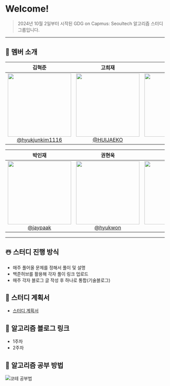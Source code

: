 # Welcome!

> 2024년 10월 2일부터 시작된 GDG on Capmus: Seoultech 알고리즘 스터디 그룹입니다.

---

## 👥 멤버 소개

<div align="center">

|                                                        **김혁준**                                                         |                                                        **고희재**                                                         |                                                        **최동주**                                                         |
| :-----------------------------------------------------------------------------------------------------------------------: | :-----------------------------------------------------------------------------------------------------------------------: | :-----------------------------------------------------------------------------------------------------------------------: |
| [<img src="https://github.com/user-attachments/assets/ea355e3d-b25d-46f4-b8c2-67e30526f9f1" height=200 width=200> <br/> @hyukjunkim1116](https://github.com/hyukjunkim1116) | [<img src="https://github.com/user-attachments/assets/ad38e51c-2a32-4469-ac9d-39d01d3905f0" height=200 width=200> <br/> @HUIJAEKO](https://github.com/HUIJAEKO) | [<img src="https://picsum.photos/200/200" height=200 width=200> <br/> @](https:://github.com/uyukjunkim1116) |

|                                                        **박인재**                                                         |                                                        **권현욱**                                                         |                                                        **신민규**                                                         |
| :-----------------------------------------------------------------------------------------------------------------------: | :-----------------------------------------------------------------------------------------------------------------------: | :-----------------------------------------------------------------------------------------------------------------------: |
| [<img src="https://github.com/user-attachments/assets/bcbe551c-42b8-4020-8782-960f2588d054" height=200 width=200> <br/> @jaypaak](https://github.com/jaypaak) | [<img src="https://avatars.githubusercontent.com/u/113490741?s=400&u=6b60d3694e7cb946d119a2015d407819680a588a&v=4/200/200" height=200 width=200> <br/> @hyukwon](https://github.com/woogie01) | [<img src="https://avatars.githubusercontent.com/u/98581610?s=400&u=1cfd120a0ddccbe77063a801de3e7e100a08679b&v=4" height=200 width=200> <br/> @mkyu](https://github.com/uykm) |

</div>

---

## ☃️ 스터디 진행 방식

- 매주 풀어올 문제를 정해서 풀이 및 설명
- 백준허브를 활용해 각자 풀이 링크 업로드
- 매주 각자 블로그 글 작성 후 하나로 통합(기술블로그)

## 📝 스터디 계획서

- [스터디 계획서](https://honey-fridge-6af.notion.site/GDGoC-4th-108622145bd980cc88fdcee300b66f18)

## 💬 알고리즘 블로그 링크

- 1주차
- 2주차

## 👏 알고리즘 공부 방법
![코테 공부법](https://github.com/user-attachments/assets/fdec2f3f-60d7-4d71-a193-8ca33fc19d50)
